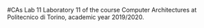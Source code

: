 #CAs Lab 11
Laboratory 11 of the course Computer Architectures at Politecnico di Torino, academic year 2019/2020.<br/>
